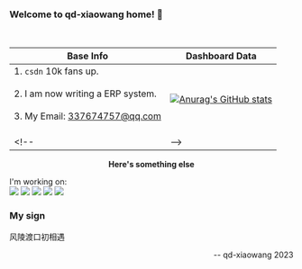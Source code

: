 <h3> Welcome to qd-xiaowang home! 👋 </h3> <br/>

| Base Info                                                    | Dashboard Data                                               |
| ------------------------------------------------------------ | ------------------------------------------------------------ |
| 1. ```csdn``` 10k fans up.<br/><br/>2. I am now writing a ERP system.<br/><br/>3. My Email: 337674757@qq.com<br/><br/> | [![Anurag's GitHub stats](https://github-readme-stats.vercel.app/api?username=qd-xiaowang)](https://github.com/anuraghazra/github-readme-stats)
<!-- <img align="center" src="https://github-readme-stats.vercel.app/api?username=qd-xiaowang&show_icons=true&theme=buefy&hide_border=true" alt="" /> <img align="center" src="https://github-readme-stats.vercel.app/api/top-langs/?username=qd-xiaowang&layout=compact&theme=buefy&hide_border=true" alt="" /> | -->

<div align="center"><b>Here's something else</b></div>

I'm working on:<br />
![](https://img.shields.io/badge/-Vue-brightgreen)  ![](https://img.shields.io/badge/-Python-red) ![](https://img.shields.io/badge/-TypeScript-blue) ![](https://img.shields.io/badge/-JaveScript-yellow) ![](https://img.shields.io/badge/-Nodejs-success)

### My sign

风陵渡口初相遇

<div align="right">-- qd-xiaowang 2023</div>
